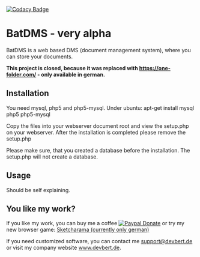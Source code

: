 [![Codacy Badge](https://api.codacy.com/project/badge/Grade/aadb9fab92074e4f85f7862da26f4d2d)](https://www.codacy.com/app/simplyanamedude/batdms?utm_source=github.com&amp;utm_medium=referral&amp;utm_content=berti92/batdms&amp;utm_campaign=Badge_Grade)

# BatDMS - very alpha

BatDMS is a web based DMS (document management system), where you can store your documents.  

**This project is closed, because it was replaced with <a href="https://one-folder.com/">https://one-folder.com/</a> - only available in german.**

## Installation

You need mysql, php5 and php5-mysql.
Under ubuntu:
apt-get install mysql php5 php5-mysql

Copy the files into your webserver document root and view the setup.php on your webserver.
After the installation is completed please remove the setup.php

Please make sure, that you created a database before the installation. The setup.php will not create a database.

## Usage

Should be self explaining.

## You like my work?

If you like my work, you can buy me a coffee [![Paypal Donate](https://img.shields.io/badge/Paypal-donate-blue.svg)](https://www.paypal.com/cgi-bin/webscr?cmd=_donations&business=simplyanamedude@gmail.com&lc=GB&item_name=Andreas%20Treubert&no_note=0&currency_code=EUR&bn=PP-DonationsBF:btn_donate_LG.gif:NonHostedGuest) or try my new browser game:
<a href="http://sketcharama.com/">Sketcharama (currently only german)</a> 

If you need customized software, you can contact me <a href="mailto:support@devbert.de">support@devbert.de</a> or visit my company website <a href="http://www.devbert.de">www.devbert.de</a>.
